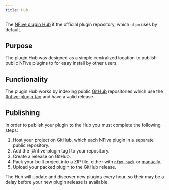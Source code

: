```yaml
---
title: Hub
---
```


The [NFive plugin Hub](https://hub.nfive.io/) if the official plugin repository, which `nfpm` uses by default.

## Purpose

The plugin Hub was designed as a simple centralized location to publish public NFive plugins to for easy install by other users.

## Functionality

The plugin Hub works by indexing public [GitHub](https://github.com/) repositories which use the [#nfive-plugin tag](https://github.com/topics/nfive-plugin) and have a valid release.

## Publishing

In order to publish your plugin to the Hub you must complete the following steps:

1. Host your project on GitHub, which each NFive plugin in a separate public repository.
2. Add the [#nfive-plugin tag] to your repository.
3. Create a release on GitHub.
4. Pack your built project into a ZIP file, either with [`nfpm pack`](#) or [manually](#).
5. Upload your packed plugin to the GitHub release.

The Hub will update and discover new plugins every hour, so their may be a delay before your new plugin release is available.
